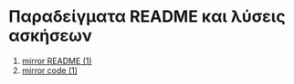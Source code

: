 # Παραδείγματα README και λύσεις ασκήσεων

1. [mirror README (1)](./code/mirror1/README.md)
1. [mirror code (1)](./code/mirror1/mirror.c)
